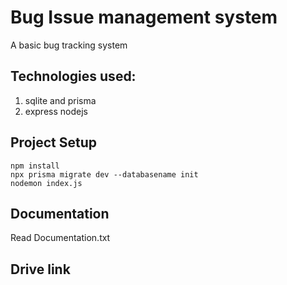 # Bug Issue management system
A basic bug tracking system

## Technologies used:
1. sqlite and prisma
2. express nodejs

## Project Setup

```
npm install
npx prisma migrate dev --databasename init
nodemon index.js
```
## Documentation

Read Documentation.txt

## Drive link
